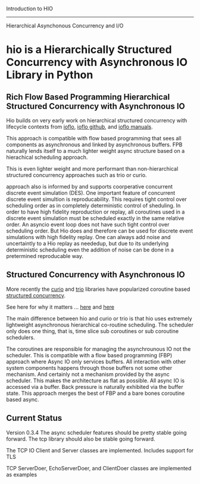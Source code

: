 Introduction to HIO
*********************

Hierarchical Asynchonous Concurrency and I/O


# hio is a Hierarchically Structured Concurrency with Asynchronous IO Library in Python

## Rich Flow Based Programming Hierarchical Structured Concurrency with Asynchronous IO

Hio builds on very early work on hierarchical structured concurrency with
lifecycle contexts from [ioflo](https://ioflo.com),
[ioflo github](https://github.com/ioflo/ioflo), and
[ioflo manuals](https://github.com/ioflo/ioflo_manuals).

This approach is compatible with flow based programming that sees all components
as asynchronous and linked by asynchronous buffers. FPB naturally lends itself
to a much lighter weight async structure based on a hierachical scheduling approach.

This is even lighter weight and more performant than non-hierarchical structured
concurrency approaches such as trio or curio.

 approach also is informed by and supports coorperative concurrent
discrete event simulation (DES). One important feature of concurrent
discrete event simultion is reproducability. This requires tight control over
scheduling order as in completely deterministic control of sheduling.
In order to have high fidelity reproduction or replay, all coroutines used in
a discrete event simulation must be scheduled exactly in the same relative order.
An asyncio event loop does not have such tight control over scheduling order. But
Hio does and therefore can be used for discrete event simulations with
high fidelity replay. One can always add noise and uncertaintly to a Hio replay
as neededup, but due to its underlying deterministic scheduling even the addition
of noise can be done in a pretermined reproducable way.


## Structured Concurrency with Asynchronous IO

More recently the [curio](https://curio.readthedocs.io/en/latest/) and
[trio](https://trio.readthedocs.io/en/stable/) libraries have popularized
coroutine based [structured concurrency](https://en.wikipedia.org/wiki/Structured_concurrency).

See here for why it matters ...
[here](https://vorpus.org/blog/notes-on-structured-concurrency-or-go-statement-considered-harmful/)
and
[here](https://vorpus.org/blog/companion-post-for-my-pycon-2018-talk-on-async-concurrency-using-trio/)

The main difference between hio and curio or trio is that hio uses extremely
lightweight asynchronous hierarchical co-routine scheduling. The scheduler only
does one thing, that is, time slice sub coroutines or sub coroutine schedulers.

The coroutines are responsible for managing the asynchrounous IO not the scheduler.
This is compatible with a flow based programming (FBP) approach where Async IO only services
buffers. All interaction with other system components happens through those buffers
not some other mechanism. And certainly not a mechanism provided by the async
scheduler.  This makes the architecture as flat as possible. All async IO is
accessed via a buffer. Back pressure is naturally exhibited via the buffer state.
This approach merges the best of FBP and a bare bones coroutine based async.




## Current Status

Version 0.3.4
   The async scheduler features should be pretty stable going forward.
   The tcp library should also be stable going forward.

   The TCP IO  Client and Server classes are implemented. Includes support for TLS

   TCP ServerDoer, EchoServerDoer, and ClientDoer classes are implemented as examples

